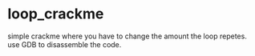 # loop_crackme
simple crackme where you have to change the amount the loop repetes.
use GDB to disassemble the code.
